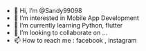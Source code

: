 - 👋 Hi, I’m @Sandy99098
- 👀 I’m interested in Mobile App Development
- 🌱 I’m currently learning  Python, flutter 
- 💞️ I’m looking to collaborate on ...
- 📫 How to reach me :
  facebook , instagram


<!---
Sandy99098/Sandy99098 is a ✨ special ✨ repository because its `README.md` (this file) appears on your GitHub profile.
You can click the Preview link to take a look at your changes.
--->
